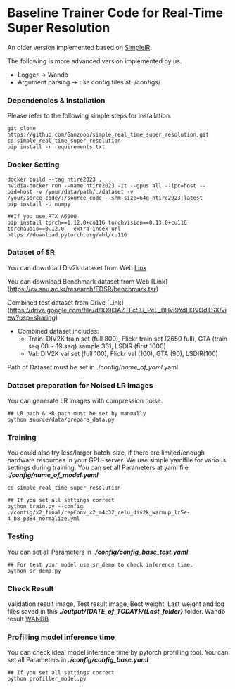 # Baseline Trainer Code for Real-Time Super Resolution
An older version implemented based on [SimpleIR](https://github.com/xindongzhang/SimpleIR).

The following is more advanced version implemented by us.
  - Logger -> Wandb
  - Argument parsing -> use config files at ./configs/

### Dependencies & Installation

Please refer to the following simple steps for installation.

```
git clone https://github.com/Ganzooo/simple_real_time_super_resolution.git
cd simple_real_time_super_resolution
pip install -r requirements.txt
```

### Docker Setting
```
docker build --tag ntire2023 .
nvidia-docker run --name ntire2023 -it --gpus all --ipc=host --pid=host -v /your/data/path/:/dataset -v /your/sorce_code/:/source_code --shm-size=64g ntire2023:latest
pip install -U numpy

##If you use RTX A6000
pip install torch==1.12.0+cu116 torchvision==0.13.0+cu116 torchaudio==0.12.0 --extra-index-url https://download.pytorch.org/whl/cu116
```

### Dataset of SR

You can download Div2k dataset from Web [Link](https://cv.snu.ac.kr/research/EDSR/DIV2K.tar)

You can download Benchmark dataset from Web [Link] (https://cv.snu.ac.kr/research/EDSR/benchmark.tar)

Combined test dataset from Drive [Link] (https://drive.google.com/file/d/1O9l3AZTFcSU_PcL_BHvI9YdLl3VOdTSX/view?usp=sharing)
 - Combined dataset includes: 
    - Train: DIV2K train set (full 800), Flickr train set (2650 full), GTA (train seq 00 ~ 19 seq) sample 361, LSDIR (first 1000)
    - Val: DIV2K val set (full 100), Flickr val (100), GTA (90), LSDIR(100)

Path of Dataset must be set in ./config/*name_of_yaml*.yaml

### Dataset preparation for Noised LR images
You can generate LR images with compression noise.
```
## LR path & HR path must be set by manually
python source/data/prepare_data.py 
```

### Training
You could also try less/larger batch-size, if there are limited/enough hardware resources in your GPU-server.
We use simple yamlfile for various settings during training. 
You can set all Parameters at yaml file ***./config/name_of_model.yaml***
```
cd simple_real_time_super_resolution

## If you set all settings correct
python train.py --config ./config/x2_final/repConv_x2_m4c32_relu_div2k_warmup_lr5e-4_b8_p384_normalize.yml
```
### Testing
You can set all Parameters in ***./config/config_base_test.yaml***

```
## For test your model use sr_demo to check inference time.
python sr_demo.py
```

### Check Result
Validation result image, Test result image, Best weight, Last weight and log files saved in this ***./output/{DATE_of_TODAY}/{Last_folder}*** folder.
Wandb result [WANDB](https://wandb.ai/iilab/ECCV_MAI2020_SR)

### Profilling model inference time
You can check ideal model inference time by pytorch profilling tool. You can set all Parameters in ***./config/config_base.yaml***
```
## If you set all settings correct
python profiller_model.py
```
